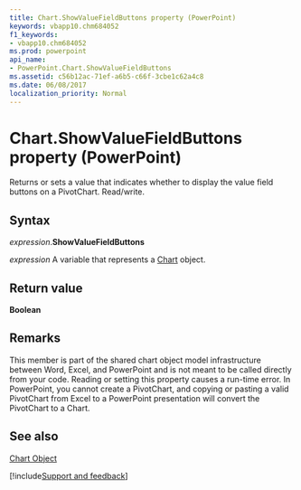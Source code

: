 ```yaml
---
title: Chart.ShowValueFieldButtons property (PowerPoint)
keywords: vbapp10.chm684052
f1_keywords:
- vbapp10.chm684052
ms.prod: powerpoint
api_name:
- PowerPoint.Chart.ShowValueFieldButtons
ms.assetid: c56b12ac-71ef-a6b5-c66f-3cbe1c62a4c8
ms.date: 06/08/2017
localization_priority: Normal
---
```



# Chart.ShowValueFieldButtons property (PowerPoint)

Returns or sets a value that indicates whether to display the value field buttons on a PivotChart. Read/write.


## Syntax

_expression_.**ShowValueFieldButtons**

_expression_ A variable that represents a [Chart](./PowerPoint.Chart.md) object.


## Return value

 **Boolean**


## Remarks

This member is part of the shared chart object model infrastructure between Word, Excel, and PowerPoint and is not meant to be called directly from your code. Reading or setting this property causes a run-time error. In PowerPoint, you cannot create a PivotChart, and copying or pasting a valid PivotChart from Excel to a PowerPoint presentation will convert the PivotChart to a Chart.


## See also


[Chart Object](PowerPoint.Chart.md)

[!include[Support and feedback](~/includes/feedback-boilerplate.md)]